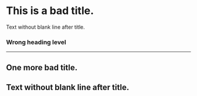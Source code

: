 # This is a bad title.
Text without blank line after title.

### Wrong heading level

---

## **One** more bad title.
Text without blank line after title.
---